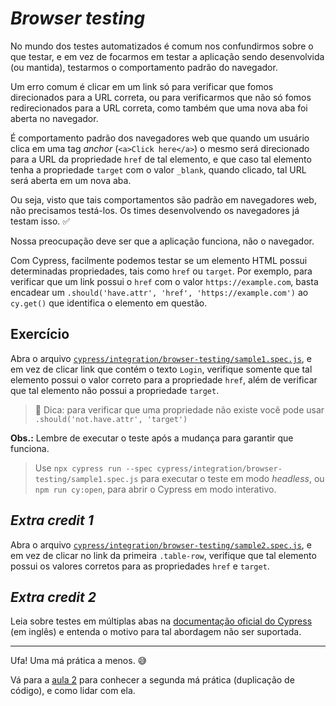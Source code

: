 # _Browser testing_

No mundo dos testes automatizados é comum nos confundirmos sobre o que testar, e em vez de focarmos em testar a aplicação sendo desenvolvida (ou mantida), testarmos o comportamento padrão do navegador.

Um erro comum é clicar em um link só para verificar que fomos direcionados para a URL correta, ou para verificarmos que não só fomos redirecionados para a URL correta, como também que uma nova aba foi aberta no navegador.

É comportamento padrão dos navegadores web que quando um usuário clica em uma tag _anchor_ (`<a>Click here</a>`) o mesmo será direcionado para a URL da propriedade `href` de tal elemento, e que caso tal elemento tenha a propriedade `target` com o valor `_blank`, quando clicado, tal URL será aberta em um nova aba.

Ou seja, visto que tais comportamentos são padrão em navegadores web, não precisamos testá-los. Os times desenvolvendo os navegadores já testam isso. ✅

Nossa preocupação deve ser que a aplicação funciona, não o navegador.

Com Cypress, facilmente podemos testar se um elemento HTML possui determinadas propriedades, tais como `href` ou `target`. Por exemplo, para verificar que um link possui o `href` com o valor `https://example.com`, basta encadear um `.should('have.attr', 'href', 'https://example.com')` ao `cy.get()` que identifica o elemento em questão.

## Exercício

Abra o arquivo [`cypress/integration/browser-testing/sample1.spec.js`](../cypress/integration/browser-testing/sample1.spec.js), e em vez de clicar link que contém o texto `Login`, verifique somente que tal elemento possui o valor correto para a propriedade `href`, além de verificar que tal elemento não possui a propriedade `target`.

> 🧙 Dica: para verificar que uma propriedade não existe você pode usar `.should('not.have.attr', 'target')`

**Obs.:** Lembre de executar o teste após a mudança para garantir que funciona.

> Use `npx cypress run --spec cypress/integration/browser-testing/sample1.spec.js` para executar o teste em modo _headless_, ou `npm run cy:open`, para abrir o Cypress em modo interativo.

## _Extra credit 1_

Abra o arquivo [`cypress/integration/browser-testing/sample2.spec.js`](../cypress/integration/browser-testing/sample2.spec.js), e em vez de clicar no link da primeira `.table-row`, verifique que tal elemento possui os valores corretos para as propriedades `href` e `target`.

## _Extra credit 2_

Leia sobre testes em múltiplas abas na [documentação oficial do Cypress](https://docs.cypress.io/guides/references/trade-offs#Multiple-tabs) (em inglês) e entenda o motivo para tal abordagem não ser suportada.

___

Ufa! Uma má prática a menos. 😅

Vá para a [aula 2](./2.md) para conhecer a segunda má prática (duplicação de código), e como lidar com ela.
